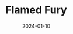 ---
title: Flamed Fury
description: This Bookmarks collection is inspired by Flamed Fury. They are an active indieweb community member that seems to have an unending supply of interesting links
url: https://flamedfury.com/bookmarks/
date: 2024-01-10
rss: false
---
